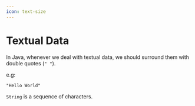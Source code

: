 ```yaml
---
icon: text-size
---
```


# Textual Data

In Java, whenever we deal with textual data, we should surround them with double quotes (`" "`).

e.g:

```
"Hello World"
```

`String` is a sequence of characters.

